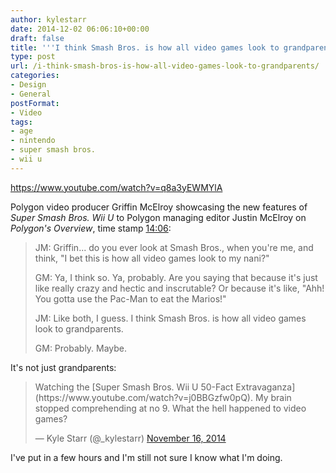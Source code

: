 ```yaml
---
author: kylestarr
date: 2014-12-02 06:06:10+00:00
draft: false
title: '''I think Smash Bros. is how all video games look to grandparents.'''
type: post
url: /i-think-smash-bros-is-how-all-video-games-look-to-grandparents/
categories:
- Design
- General
postFormat:
- Video
tags:
- age
- nintendo
- super smash bros.
- wii u
---
```


https://www.youtube.com/watch?v=q8a3yEWMYlA

Polygon video producer Griffin McElroy showcasing the new features of _Super Smash Bros. Wii U_ to Polygon managing editor Justin McElroy on _Polygon's Overview_, time stamp [14:06](http://youtu.be/q8a3yEWMYlA?t=14m6s):


<blockquote>JM: Griffin... do you ever look at Smash Bros., when you're me, and think, "I bet this is how all video games look to my nani?"

GM: Ya, I think so. Ya, probably. Are you saying that because it's just like really crazy and hectic and inscrutable? Or because it's like, "Ahh! You gotta use the Pac-Man to eat the Marios!"

JM: Like both, I guess. I think Smash Bros. is how all video games look to grandparents.

GM: Probably. Maybe.</blockquote>


It's not just grandparents:


<blockquote>Watching the [Super Smash Bros. Wii U 50-Fact Extravaganza](https://www.youtube.com/watch?v=j0BBGzfw0pQ). My brain stopped comprehending at no 9. What the hell happened to video games?

— Kyle Starr (@_kylestarr) [November 16, 2014](https://twitter.com/_kylestarr/status/533887291358326785)</blockquote>


I've put in a few hours and I'm still not sure I know what I'm doing.
